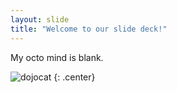 ```yaml
---
layout: slide
title: "Welcome to our slide deck!"
---
```


My octo mind is blank.

![dojocat](https://octodex.github.com/images/dojocat.jpg)
{: .center}
